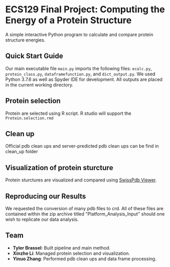 # ECS129 Final Project: Computing the Energy of a Protein Structure
A simple interactive Python program to calculate and compare protein structure energies.

## Quick Start Guide
Our main executable file ```main.py``` imports the following files: ```ecalc.py```, ```protein_class.py```, ```dataframefunction.py```, and ```dict_output.py```. We used Python 3.7.6 as well as Spyder IDE for development. All outputs are placed in the current working directory.

## Protein selection
Protein are selected using R script. R studio will support the ```Protein.selection.rmd```

## Clean up
Official pdb clean ups and server-predicted pdb clean ups can be find in clean_up folder

## Visualization of protein sturcture
Protein sturctures are visualized and compared using [SwissPdb Viewer](https://spdbv.vital-it.ch/). 

## Reproducing our Results
We requested the conversion of many pdb files to crd. All of these files are contained within the zip archive titled "Platform_Analysis_Input" should one wish to replicate our data analysis.

## Team
- __Tyler Brassel__: Built pipeline and main method.
- __Xinzhe Li__: Managed protein selection and visualization.
- __Yinuo Zhang__: Performed pdb clean ups and data frame processing.
